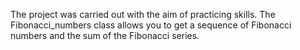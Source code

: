 The project was carried out with the aim of practicing skills. The Fibonacci_numbers class allows you to get a sequence of Fibonacci numbers and the sum of the Fibonacci series.
